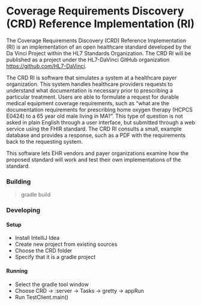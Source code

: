 Coverage Requirements Discovery (CRD) Reference Implementation (RI)
===================================================================

The Coverage Requirements Discovery (CRD) Reference Implementation (RI) is an implementation of an open healthcare standard developed by the Da Vinci Project within the HL7 Standards Organization. The CRD RI will be published as a project under the HL7-DaVinci GitHub organization https://github.com/HL7-DaVinci.
 
The CRD RI is software that simulates a system at a healthcare payer organization. This system handles healthcare providers requests to understand what documentation is necessary prior to prescribing a particular treatment. Users are able to formulate a request for durable medical equipment coverage requirements, such as “what are the documentation requirements for prescribing home oxygen therapy (HCPCS E0424) to a 65 year old male living in MA?”. This type of question is not asked in plain English through a user interface, but submitted through a web service using the FHIR standard. The CRD RI consults a small, example database and provides a response, such as a PDF with the requirements back to the requesting system.
 
This software lets EHR vendors and payer organizations examine how the proposed standard will work and test their own implementations of the standard.

<h3>Building</h3>

> gradle build

<h3>Developing</h3>
<h4>Setup</h4>

* Install IntelliJ Idea
* Create new project from existing sources
* Choose the CRD folder
* Specify that it is a gradle project

<h4>Running</h4>

* Select the gradle tool window
* Choose CRD -> :server -> Tasks -> gretty -> appRun
* Run TestClient.main()